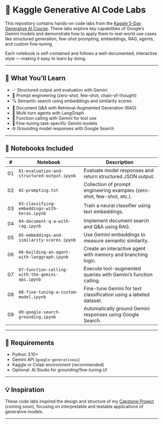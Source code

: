 # 🧠 Kaggle Generative AI Code Labs

This repository contains hands-on code labs from the [Kaggle 5-Day Generative AI Course](https://www.kaggle.com/learn/kaggle-generative-ai). These labs explore key capabilities of Google’s Gemini models and demonstrate how to apply them to real-world use cases like structured generation, few-shot prompting, embeddings, RAG, agents, and custom fine-tuning.

Each notebook is self-contained and follows a well-documented, interactive style — making it easy to learn by doing.

---

## 🚀 What You’ll Learn

- ✅ Structured output and evaluation with Gemini
- 💬 Prompt engineering (zero-shot, few-shot, chain-of-thought)
- 🔍 Semantic search using embeddings and similarity scores
- 📄 Document Q&A with Retrieval-Augmented Generation (RAG)
- 🤖 Multi-turn agents with LangGraph
- 🔧 Function calling with Gemini for tool use
- 🧪 Fine-tuning task-specific Gemini models
- 🌐 Grounding model responses with Google Search

---

## 📁 Notebooks Included

| # | Notebook | Description |
|---|----------|-------------|
| 01 | `01-evaluation-and-structured-output.ipynb` | Evaluate model responses and return structured JSON output. |
| 02 | `02-prompting.txt` | Collection of prompt engineering examples (zero-shot, few-shot, etc.). |
| 03 | `03-classifying-embeddings-with-keras.ipynb` | Train a neural classifier using text embeddings. |
| 04 | `04-document-q-a-with-rag.ipynb` | Implement document search and Q&A using RAG. |
| 05 | `05-embeddings-and-similarity-scores.ipynb` | Use Gemini embeddings to measure semantic similarity. |
| 06 | `06-building-an-agent-with-langgraph.ipynb` | Create an interactive agent with memory and branching logic. |
| 07 | `07-function-calling-with-the-gemini-api.ipynb` | Execute tool-augmented queries with Gemini’s function calling. |
| 08 | `08-fine-tuning-a-custom-model.ipynb` | Fine-tune Gemini for text classification using a labeled dataset. |
| 09 | `09-google-search-grounding.ipynb` | Automatically ground Gemini responses using Google Search. |

---

## 🧰 Requirements

- Python 3.10+
- Gemini API (`google-generativeai`)
- Kaggle or Colab environment (recommended)
- Optional: AI Studio for grounding/fine-tuning UI

---

## 💡 Inspiration

These code labs inspired the design and structure of my [Capstone Project](#) (coming soon), focusing on interpretable and testable applications of generative models.

---

